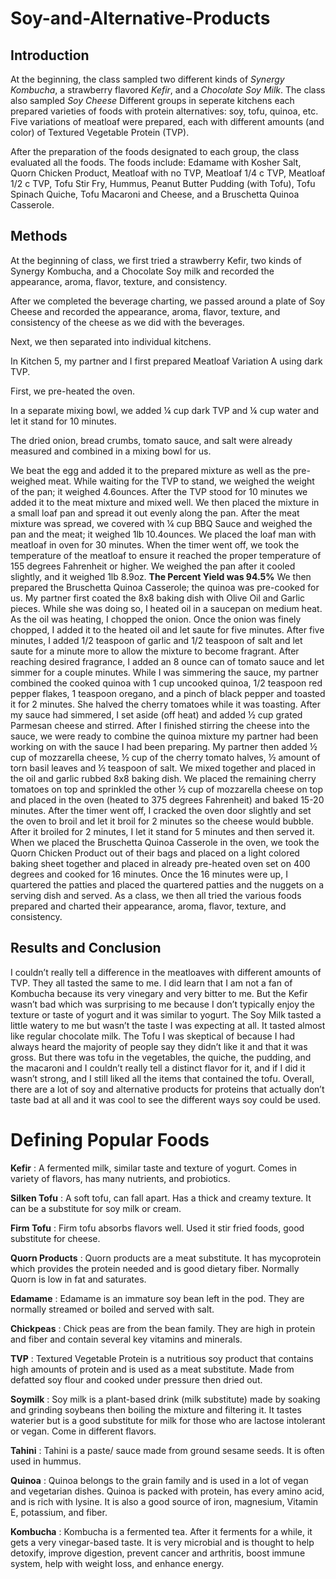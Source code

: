 # Soy-and-Alternative-Products
## Introduction
At the beginning, the class sampled two different kinds of *Synergy Kombucha*, a strawberry flavored *Kefir*, and a *Chocolate Soy Milk*. The class also sampled *Soy Cheese* Different groups in seperate kitchens each prepared varieties of foods with protein alternatives: soy, tofu, quinoa, etc. Five variations of meatloaf were prepared, each with different amounts (and color) of Textured Vegetable Protein (TVP).

After the preparation of the foods designated to each group, the class evaluated all the foods. The foods include: Edamame with Kosher Salt, Quorn Chicken Product, Meatloaf with no TVP, Meatloaf 1/4 c TVP, Meatloaf 1/2 c TVP, Tofu Stir Fry, Hummus, Peanut Butter Pudding (with Tofu), Tofu Spinach Quiche, Tofu Macaroni and Cheese, and a Bruschetta Quinoa Casserole. 
## Methods
At the beginning of class, we first tried a strawberry Kefir, two kinds of Synergy Kombucha, and a Chocolate Soy milk and recorded the appearance, aroma, flavor, texture, and consistency.

After we completed the beverage charting, we passed around a plate of Soy Cheese and recorded the appearance, aroma, flavor, texture, and consistency of the cheese as we did with the beverages. 

Next, we then separated into individual kitchens. 

In Kitchen 5, my partner and I first prepared Meatloaf Variation A using dark TVP. 

First, we pre-heated the oven. 

In a separate mixing bowl, we added ¼ cup dark TVP and ¼ cup water and let it stand for 10 minutes. 

The dried onion, bread crumbs, tomato sauce, and salt were already measured and combined in a mixing bowl for us. 

We beat the egg and added it to the prepared mixture as well as the pre-weighed meat. 
While waiting for the TVP to stand, we weighed the weight of the pan; it weighed 4.6ounces. 
After the TVP stood for 10 minutes we added it to the meat mixture and mixed well. 
We then placed the mixture in a small loaf pan and spread it out evenly along the pan. 
After the meat mixture was spread, we covered with ¼ cup BBQ Sauce and weighed the pan and the meat; it weighed 1lb 10.4ounces. 
We placed the loaf man with meatloaf in oven for 30 minutes. 
When the timer went off, we took the temperature of the meatloaf to ensure it reached the proper temperature of 155 degrees Fahrenheit or higher. 
We weighed the pan after it cooled slightly, and it weighed 1lb 8.9oz.
**The Percent Yield was 94.5%**
We then prepared the Bruschetta Quinoa Casserole; the quinoa was pre-cooked for us. 
My partner first coated the 8x8 baking dish with Olive Oil and Garlic pieces.
While she was doing so, I heated oil in a saucepan on medium heat. As the oil was heating, I chopped the onion. Once the onion was finely chopped, I added it to the heated oil and let saute for five minutes. After five minutes, I added 1/2 teaspoon of garlic and 1/2 teaspoon of salt and let saute for a minute more to allow the mixture to become fragrant. After reaching desired fragrance, I added an 8 ounce can of tomato sauce and let simmer for a couple minutes. 
While I was simmering the sauce, my partner combined the cooked quinoa with 1 cup uncooked quinoa, 1/2 teaspoon red pepper flakes, 1 teaspoon oregano, and a pinch of black pepper and toasted it for 2 minutes. 
She halved the cherry tomatoes while it was toasting. 
After my sauce had simmered, I set aside (off heat) and added ½ cup grated Parmesan cheese and stirred. 
After I finished stirring the cheese into the sauce, we were ready to combine the quinoa mixture my partner had been working on with the sauce I had been preparing. My partner then added ½ cup of mozzarella cheese, ½ cup of the cherry tomato halves, ½ amount of torn basil leaves and ½ teaspoon of salt. 
We mixed together and placed in the oil and garlic rubbed 8x8 baking dish. 
We placed the remaining cherry tomatoes on top and sprinkled the other ½ cup of mozzarella cheese on top and placed in the oven (heated to 375 degrees Fahrenheit) and baked 15-20 minutes. 
After the timer went off, I cracked the oven door slightly and set the oven to broil and let it broil for 2 minutes so the cheese would bubble. 
After it broiled for 2 minutes, I let it stand for 5 minutes and then served it. 
When we placed the Bruschetta Quinoa Casserole in the oven, we took the Quorn Chicken Product out of their bags and placed on a light colored baking sheet together and placed in already pre-heated oven set on 400 degrees and cooked for 16 minutes. 
Once the 16 minutes were up, I quartered the patties and placed the quartered patties and the nuggets on a serving dish and served. 
As a class, we then all tried the various foods prepared and charted their appearance, aroma, flavor, texture, and consistency.
## Results and Conclusion
I couldn’t really tell a difference in the meatloaves with different amounts of TVP. They all tasted the same to me. I did learn that I am not a fan of Kombucha because its very vinegary and very bitter to me. But the Kefir wasn’t bad which was surprising to me because I don’t typically enjoy the texture or taste of yogurt and it was similar to yogurt. The Soy Milk tasted a little watery to me but wasn’t the taste I was expecting at all. It 
tasted almost like regular chocolate milk. The Tofu I was skeptical of because I had always heard the majority of people say they didn’t like it and that it was gross. But there was tofu in the vegetables, the quiche, the pudding, and the macaroni and I couldn’t really tell a distinct flavor for it, and if I did it wasn’t strong, and I still liked all the items that contained the tofu. 
Overall, there are a lot of soy and alternative products for proteins that actually don’t taste bad at all and it was cool to see the different ways soy could be used.

# Defining Popular Foods
**Kefir** : A fermented milk, similar taste and texture of yogurt. Comes in variety of flavors, has many nutrients, and probiotics. 

**Silken Tofu** : A soft tofu, can fall apart. Has a thick and creamy texture. It can be a substitute for soy milk or cream. 

**Firm Tofu** : Firm tofu absorbs flavors well. Used it stir fried foods, good substitute for cheese.

**Quorn Products** : Quorn products are a meat substitute. It has mycoprotein which provides the protein needed and is good dietary fiber. Normally Quorn is low in fat and saturates.

**Edamame** : Edamame is an immature soy bean left in the pod. They are normally streamed or boiled and served with salt. 

**Chickpeas** : Chick peas are from the bean family. They are high in protein and fiber and contain several key vitamins and minerals. 

**TVP** : Textured Vegetable Protein is a nutritious soy product that contains high amounts of protein and is used as a meat substitute. Made from defatted soy flour and cooked under pressure then dried out. 

**Soymilk** : Soy milk is a plant-based drink (milk substitute) made by soaking and grinding soybeans then boiling the mixture and filtering it. It tastes waterier but is a good substitute for milk for those who are lactose intolerant or vegan. Come in different flavors. 

**Tahini** : Tahini is a paste/ sauce made from ground sesame seeds. It is often used in hummus. 

**Quinoa** : Quinoa belongs to the grain family and is used in a lot of vegan and vegetarian dishes. Quinoa is packed with protein, has every amino acid, and is rich with lysine. It is also a good source of iron, magnesium, Vitamin E, potassium, and fiber. 

**Kombucha** : Kombucha is a fermented tea. After it ferments for a while, it gets a very vinegar-based taste. It is very microbial and is thought to help detoxify, improve digestion, prevent cancer and arthritis, boost immune system, help with weight loss, and enhance energy.
